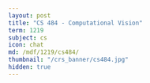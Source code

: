 ```yaml
---
layout: post
title: "CS 484 - Computational Vision"
term: 1219
subject: cs
icon: chat
md: /mdf/1219/cs484/
thumbnail: "/crs_banner/cs484.jpg"
hidden: true
---
```

